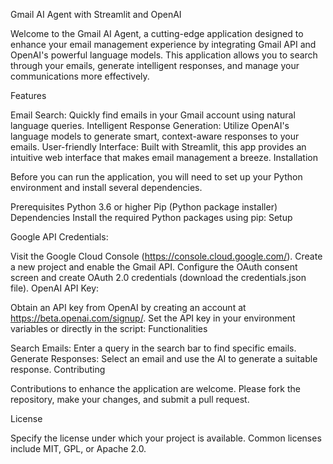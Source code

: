 Gmail AI Agent with Streamlit and OpenAI

Welcome to the Gmail AI Agent, a cutting-edge application designed to enhance your email management experience by integrating Gmail API and OpenAI's powerful language models. This application allows you to search through your emails, generate intelligent responses, and manage your communications more effectively.

Features

Email Search: Quickly find emails in your Gmail account using natural language queries.
Intelligent Response Generation: Utilize OpenAI's language models to generate smart, context-aware responses to your emails.
User-friendly Interface: Built with Streamlit, this app provides an intuitive web interface that makes email management a breeze.
Installation

Before you can run the application, you will need to set up your Python environment and install several dependencies.

Prerequisites
Python 3.6 or higher
Pip (Python package installer)
Dependencies
Install the required Python packages using pip:
Setup

Google API Credentials:

Visit the Google Cloud Console (https://console.cloud.google.com/).
Create a new project and enable the Gmail API.
Configure the OAuth consent screen and create OAuth 2.0 credentials (download the credentials.json file).
OpenAI API Key:

Obtain an API key from OpenAI by creating an account at https://beta.openai.com/signup/.
Set the API key in your environment variables or directly in the script:
Functionalities

Search Emails: Enter a query in the search bar to find specific emails.
Generate Responses: Select an email and use the AI to generate a suitable response.
Contributing

Contributions to enhance the application are welcome. Please fork the repository, make your changes, and submit a pull request.

License

Specify the license under which your project is available. Common licenses include MIT, GPL, or Apache 2.0.